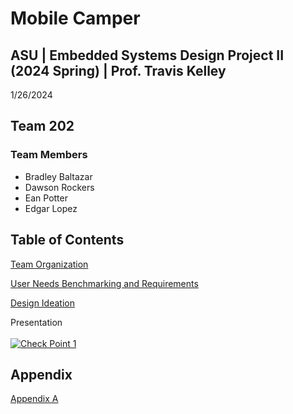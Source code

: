 
# Mobile Camper

## ASU | Embedded Systems Design Project II (2024 Spring) | Prof. Travis Kelley

1/26/2024

## Team 202 


### Team Members

* Bradley Baltazar
* Dawson Rockers
* Ean Potter
* Edgar Lopez

## Table of Contents

[Team Organization](/Team_Organization.md)

[User Needs Benchmarking and Requirements](/User_Needs_Benchmarking_and_Requirements.md)

[Design Ideation](/Design_Ideation.md)

Presentation
<br>
<br>
[![Check Point 1](https://i.imghippo.com/files/1706385362.jpg)](https://m.youtube.com/watch?v=wKID-S3ufrU)

## Appendix

[Appendix A](Appendix_A.md)


